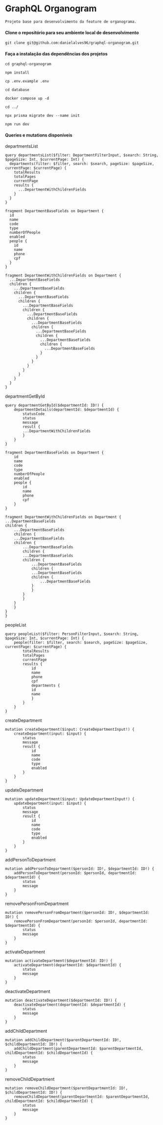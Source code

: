 # GraphQL Organogram

    Projeto base para desenvolvimento da feature de organograma.

#### Clone o repositório para seu ambiente local de desenvolvimento

    git clone git@github.com:danielalves96/graphql-organogram.git

#### Faça a instalação das dependências dos projetos

    cd graphql-organogram

    npm install

    cp .env.example .env

    cd database

    docker compose up -d

    cd ../

    npx prisma migrate dev --name init

    npm run dev

#### Queries e mutations disponíveis

departmentsList

    query departmentsList($filter: DepartmentFilterInput, $search: String, $pageSize: Int, $currentPage: Int) {
      departments(filter: $filter, search: $search, pageSize: $pageSize, currentPage: $currentPage) {
        totalResults
        totalPages
        currentPage
        results {
          ...DepartmentWithChildrenFields
        }
      }
    }

    fragment DepartmentBaseFields on Department {
      id
      name
      code
      type
      numberOfPeople
      enabled
      people {
        id
        name
        phone
        cpf
      }
    }

    fragment DepartmentWithChildrenFields on Department {
      ...DepartmentBaseFields
      children {
        ...DepartmentBaseFields
        children {
          ...DepartmentBaseFields
          children {
            ...DepartmentBaseFields
            children {
              ...DepartmentBaseFields
              children {
                ...DepartmentBaseFields
                children {
                  ...DepartmentBaseFields
                  children {
                    ...DepartmentBaseFields
                    children {
                      ...DepartmentBaseFields
                    }
                  }
                }
              }
            }
          }
        }
      }
    }

departmentGetById

    query departmentGetById($departmentId: ID!) {
        departmentDetails(departmentId: $departmentId) {
            statusCode
            status
            message
            result {
            ...DepartmentWithChildrenFields
            }
        }
    }

    fragment DepartmentBaseFields on Department {
        id
        name
        code
        type
        numberOfPeople
        enabled
        people {
            id
            name
            phone
            cpf
        }
    }

    fragment DepartmentWithChildrenFields on Department {
    ...DepartmentBaseFields
    children {
        ...DepartmentBaseFields
        children {
        ...DepartmentBaseFields
        children {
            ...DepartmentBaseFields
            children {
            ...DepartmentBaseFields
            children {
                ...DepartmentBaseFields
                children {
                ...DepartmentBaseFields
                children {
                    ...DepartmentBaseFields
                }
                }
            }
            }
        }
        }
    }
    }

peopleList

    query peopleList($filter: PersonFilterInput, $search: String, $pageSize: Int, $currentPage: Int) {
        people(filter: $filter, search: $search, pageSize: $pageSize, currentPage: $currentPage) {
            totalResults
            totalPages
            currentPage
            results {
                id
                name
                phone
                cpf
                departments {
                id
                name
                }
            }
        }
    }

createDepartment

    mutation createDepartment($input: CreateDepartmentInput!) {
        createDepartment(input: $input) {
            status
            message
            result {
                id
                name
                code
                type
                enabled
            }
        }
    }

updateDepartment

    mutation updateDepartment($input: UpdateDepartmentInput!) {
        updateDepartment(input: $input) {
            status
            message
            result {
                id
                name
                code
                type
                enabled
            }
        }
    }

addPersonToDepartment

    mutation addPersonToDepartment($personId: ID!, $departmentId: ID!) {
        addPersonToDepartment(personId: $personId, departmentId: $departmentId) {
            status
            message
        }
    }

removePersonFromDepartment

    mutation removePersonFromDepartment($personId: ID!, $departmentId: ID!) {
        removePersonFromDepartment(personId: $personId, departmentId: $departmentId) {
            status
            message
        }
    }

activateDepartment

    mutation activateDepartment($departmentId: ID!) {
        activateDepartment(departmentId: $departmentId) {
            status
            message
        }
    }

deactivateDepartment

    mutation deactivateDepartment($departmentId: ID!) {
        deactivateDepartment(departmentId: $departmentId) {
            status
            message
        }
    }

addChildDepartment

    mutation addChildDepartment($parentDepartmentId: ID!, $childDepartmentId: ID!) {
        addChildDepartment(parentDepartmentId: $parentDepartmentId, childDepartmentId: $childDepartmentId) {
            status
            message
        }
    }

removeChildDepartment

    mutation removeChildDepartment($parentDepartmentId: ID!, $childDepartmentId: ID!) {
        removeChildDepartment(parentDepartmentId: $parentDepartmentId, childDepartmentId: $childDepartmentId) {
            status
            message
        }
    }
